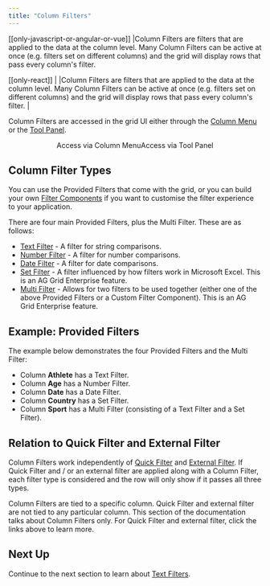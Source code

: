 ```yaml
---
title: "Column Filters"
---
```


[[only-javascript-or-angular-or-vue]]
|Column Filters are filters that are applied to the data at the column level. Many Column Filters can be active at once (e.g. filters set on different columns) and the grid will display rows that pass every column's filter.

[[only-react]]
|<video-section id="pebXUHUdlos" title="React Column Filters" header="true">
|Column Filters are filters that are applied to the data at the column level. Many Column Filters can be active at once (e.g. filters set on different columns) and the grid will display rows that pass every column's filter.
|</video-section>

Column Filters are accessed in the grid UI either through the [Column Menu](/column-menu/) or the [Tool Panel](/tool-panel/).

<div style="display: flex; justify-content: center;">
    <image-caption src="filtering/resources/open-column.gif" alt="Open Column" width="25rem" constrained="true">
        Access via Column Menu
    </image-caption>
    <image-caption src="filtering/resources/open-tool-panel.gif" alt="Open Tool Panel" width="25rem" constrained="true">
        Access via Tool Panel
    </image-caption>
</div>

## Column Filter Types

You can use the Provided Filters that come with the grid, or you can build your own [Filter Components](/component-filter/) if you want to customise the filter experience to your application.

There are four main Provided Filters, plus the Multi Filter. These are as follows:
- [Text Filter](/filter-text/) - A filter for string comparisons.
- [Number Filter](/filter-number/) - A filter for number comparisons.
- [Date Filter](/filter-date/) - A filter for date comparisons.
- [Set Filter](/filter-set/) <enterprise-icon></enterprise-icon> - A filter influenced by how filters work in Microsoft Excel. This is an AG Grid Enterprise feature.
- [Multi Filter](/filter-multi/) <enterprise-icon></enterprise-icon>- Allows for two filters to be used together (either one of the above Provided Filters or a Custom Filter Component). This is an AG Grid Enterprise feature.

## Example: Provided Filters

The example below demonstrates the four Provided Filters and the Multi Filter:

- Column **Athlete** has a Text Filter.
- Column **Age** has a Number Filter.
- Column **Date** has a Date Filter.
- Column **Country** has a Set Filter.
- Column **Sport** has a Multi Filter (consisting of a Text Filter and a Set Filter).

<grid-example title='Provided Filters' name='provided-filters' type='generated' options='{ "enterprise": true, "exampleHeight": 560, "modules": ["clientside", "setfilter", "multifilter", "menu"] }'></grid-example>

## Relation to Quick Filter and External Filter

Column Filters work independently of [Quick Filter](/filter-quick/) and [External Filter](/filter-external/). If Quick Filter and / or an external filter are applied along with a Column Filter, each filter type is considered and the row will only show if it passes all three types.

Column Filters are tied to a specific column. Quick Filter and external filter are not tied to any particular column. This section of the documentation talks about Column Filters only. For Quick Filter and external filter, click the links above to learn more.

## Next Up

Continue to the next section to learn about [Text Filters](/filter-text).
